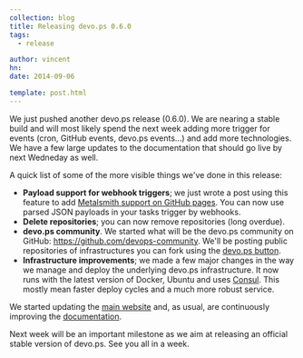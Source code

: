 ```yaml
---
collection: blog
title: Releasing devo.ps 0.6.0
tags:
  - release

author: vincent
hn:
date: 2014-09-06

template: post.html
---
```


We just pushed another devo.ps release (0.6.0). We are nearing a stable build and will most likely spend the next week adding more trigger for events (cron, GitHub events, devo.ps events...) and add more technologies. We have a few large updates to the documentation that should go live by next Wedneday as well.

A quick list of some of the more visible things we've done in this release:

- **Payload support for webhook triggers**; we just wrote a post using this feature to add [Metalsmith support on GitHub pages](http://devo.ps/blog/metalsmith-on-github-pages/). You can now use parsed JSON payloads in your tasks trigger by webhooks.
- **Delete repositories**; you can now remove repositories (long overdue).
- **devo.ps community**. We started what will be the devo.ps community on GitHub: https://github.com/devops-community. We'll be posting public repositories of infrastructures you can fork using the [devo.ps button](devo.ps/blog/one-click-deploy-of-your-infrastructure/).
- **Infrastructure improvements**; we made a few major changes in the way we manage and deploy the underlying devo.ps infrastructure. It now runs with the latest version of Docker, Ubuntu and uses [Consul](http://consul.io). This mostly mean faster deploy cycles and a much more robust service.

We started updating the [main website](http://devo.ps) and, as usual, are continuously improving the [documentation](http://docs.devo.ps).

Next week will be an important milestone as we aim at releasing an official stable version of devo.ps. See you all in a week.
